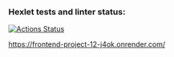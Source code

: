 ### Hexlet tests and linter status:

[![Actions Status](https://github.com/l4ught3r/frontend-project-12/actions/workflows/hexlet-check.yml/badge.svg)](https://github.com/l4ught3r/frontend-project-12/actions)

https://frontend-project-12-j4ok.onrender.com/
